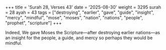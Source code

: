 +++
title = 'Surah 28, Verses 43'
date = '2025-08-30'
weight = 3295
surah = 28
ayah = 43
tags = ["destroying", "earlier", "gave", "guide", "insight", "mercy", "mindful", "mose", "moses", "nation", "nations", "people", "prophet", "scripture"]
+++

Indeed, We gave Moses the Scripture—after destroying earlier nations—as an insight for the people, a guide, and mercy so perhaps they would be mindful.
